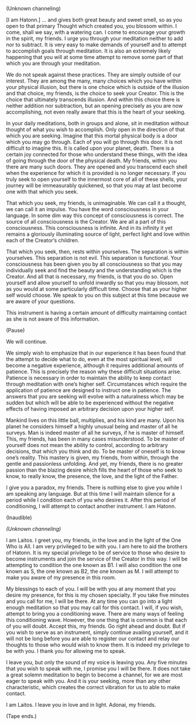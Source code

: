 <p class="channel-type">(Unknown channeling)</p>
<p>[I am Hatonn.] … and gives both great beauty and sweet smell, so as you open to that primary Thought which created you, you blossom within. I come, shall we say, with a watering can. I come to encourage your growth in the spirit, my friends. I urge you through your meditation neither to add nor to subtract. It is very easy to make demands of yourself and to attempt to accomplish goals through meditation. It is also an extremely likely happening that you will at some time attempt to remove some part of that which you are through your meditation.</p>
<p>We do not speak against these practices. They are simply outside of our interest. They are among the many, many choices which you have within your physical illusion, but there is one choice which is outside of the illusion and that choice, my friends, is the choice to seek your Creator. This is the choice that ultimately transcends illusion. And within this choice there is neither addition nor subtraction, but an opening precisely as you are now accomplishing, not even really aware that this is the heart of your seeking.</p>
<p>In your daily meditations, both in groups and alone, sit in meditation without thought of what you wish to accomplish. Only open in the direction of that which you are seeking. Imagine that this mortal physical body is a door which you may go through. Each of you will go through this door. It is not difficult to imagine this. It is called upon your planet, death. There is a certain joy connected for those who understand these things, with the idea of going through the door of the physical death. My friends, within you there are many such doors. They are opened and you transcend each shell when the experience for which it is provided is no longer necessary. If you truly seek to open yourself to the innermost core of all of these shells, your journey will be immeasurably quickened, so that you may at last become one with that which you seek.</p>
<p>That which you seek, my friends, is unimaginable. We can call it a thought, we can call it an impulse. You have the word consciousness in your language. In some dim way this concept of consciousness is correct. The source of all consciousness is the Creator. We are all a part of this consciousness. This consciousness is infinite. And in its infinity it yet remains a gloriously illuminating source of light, perfect light and love within each of the Creator’s children.</p>
<p>That which you seek, then, rests within yourselves. The separation is within yourselves. This separation is not evil. This separation is functional. Your consciousness has been given you by all consciousness so that you may individually seek and find the beauty and the understanding which is the Creator. And all that is necessary, my friends, is that you do so. Open yourself and allow yourself to unfold inwardly so that you may blossom, not as you would at some particularly difficult time. Choose that as your higher self would choose. We speak to you on this subject at this time because we are aware of your questions.</p>
<p>This instrument is having a certain amount of difficulty maintaining contact as she is not aware of this information.</p>
<p class="comment">(Pause)</p>
<p>We will continue.</p>
<p>We simply wish to emphasize that in our experience it has been found that the attempt to decide what to do, even at the most spiritual level, will become a negative experience, although it requires additional amounts of patience. This is precisely the reason why these difficult situations arise. Patience is necessary in order to maintain the ability to keep contact through meditation with one’s higher self. Circumstances which require the application of patience are designed to instruct one in patience. The answers that you are seeking will evolve with a naturalness which may be sudden but which will be able to be experienced without the negative effects of having imposed an arbitrary decision upon your higher self.</p>
<p>Mankind lives on this little ball, multiplies, and his kind are many. Upon his planet he considers himself a highly unusual being and master of all he surveys. Man is indeed master of all he surveys, if he is master of himself. This, my friends, has been in many cases misunderstood. To be master of yourself does not mean the ability to control, according to arbitrary decisions, that which you think and do. To be master of oneself is to know one’s reality. This mastery is given, my friends, from within, through the gentle and passionless unfolding. And yet, my friends, there is no greater passion than the blazing desire which fills the heart of those who seek to know, to really know, the presence, the love, and the light of the Father.</p>
<p>I give you a paradox, my friends. There is nothing else to give you while I am speaking any language. But at this time I will maintain silence for a period while I condition each of you who desires it. After this period of conditioning, I will attempt to contact another instrument. I am Hatonn.</p>
<p class="comment">(Inaudible)</p>
<p><em>(Unknown channeling)</em></p>
<p>I am Laitos. I greet you, my friends, in the love and in the light of the One Who is All. I am very privileged to be with you. I am here to aid the brothers of Hatonn. It is my special privilege to be of service to those who desire to become instruments and join the service of the Creator in this way. I will be attempting to condition the one known as B1. I will also condition the one known as S, the one known as B2, the one known as M. I will attempt to make you aware of my presence in this room.</p>
<p>My blessings to each of you. I will be with you at any moment that you desire my presence, for this is my chosen specialty. If you take five minutes and you call for me, I will be there. At any time you can go into a light enough meditation so that you may call for this contact. I will, if you wish, attempt to bring you a conditioning wave. There are many ways of feeling this conditioning wave. However, the one thing that is common is that each of you will doubt. Accept this, my friends. Go right ahead and doubt. But if you wish to serve as an instrument, simply continue availing yourself, and it will not be long before you are able to register our contact and relay our thoughts to those who would wish to know them. It is indeed my privilege to be with you. I thank you for allowing me to speak.</p>
<p>I leave you, but only the sound of my voice is leaving you. Any five minutes that you wish to speak with me, I promise you I will be there. It does not take a great solemn meditation to begin to become a channel, for we are most eager to speak with you. And it is your seeking, more than any other characteristic, which creates the correct vibration for us to able to make contact.</p>
<p>I am Laitos. I leave you in love and in light. Adonai, my friends.</p>
<p class="comment">(Tape ends.)</p>